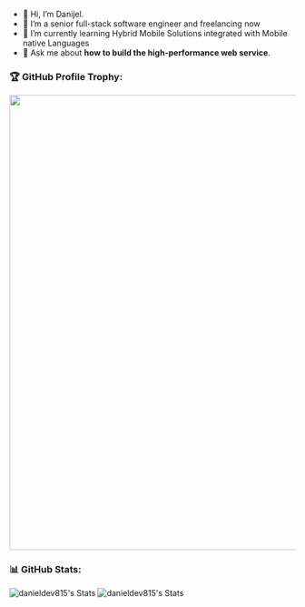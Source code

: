 - 👋 Hi, I’m Danijel.
- 🔭 I’m a senior full-stack software engineer and freelancing now
- 🌱 I’m currently learning Hybrid Mobile Solutions integrated with Mobile native Languages
- 💬 Ask me about **how to build the high-performance web service**.

### 🏆 GitHub Profile Trophy:
<a href="https://github.com/ryo-ma/github-profile-trophy">
  <img width=800 src="https://github-profile-trophy.vercel.app/?username=d-756&theme=onedark&column=8no-frame=true"/>
</a>

### 📊 GitHub Stats:
![danieldev815's Stats](https://github-profile-summary-cards.vercel.app/api/cards/repos-per-language?username=d-756&show_icons=true&count_private=true&theme=solarized_dark)
![danieldev815's Stats](https://github-profile-summary-cards.vercel.app/api/cards/most-commit-language?username=d-756&show_icons=true&count_private=true&theme=solarized_dark)
<!---
danieldev815/danieldev815 is a ✨ special ✨ repository because its `README.md` (this file) appears on your GitHub profile.
You can click the Preview link to take a look at your changes.
--->
